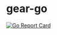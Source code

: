# gear-go

[![Go Report Card](https://goreportcard.com/badge/github.com/misnaged/gear-go)](https://goreportcard.com/report/github.com/misnaged/gear-go)


